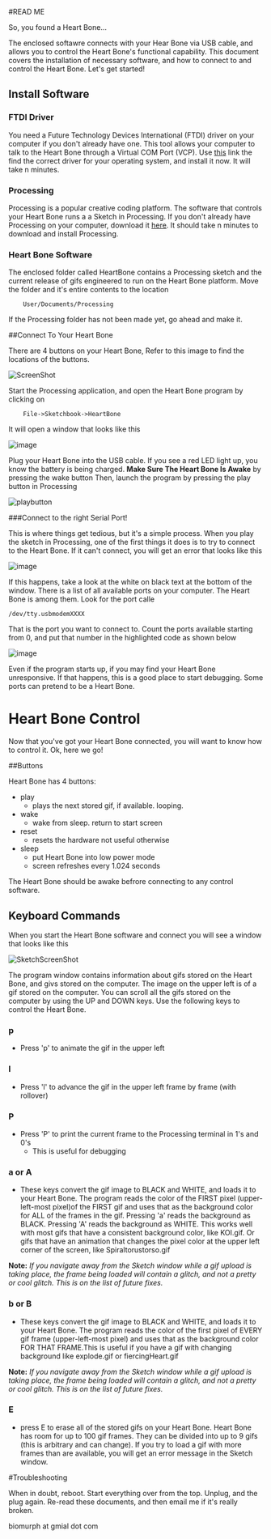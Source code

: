 #READ ME

So, you found a Heart Bone...

The enclosed softawre connects with your Hear Bone via USB cable, and allows you to control the Heart Bone's functional capability. This document covers the installation of necessary software, and how to connect to and control the Heart Bone. Let's get started!

## Install Software

### FTDI Driver 

You need a Future Technology Devices International (FTDI) driver on your computer if you don't already have one. This tool allows your computer to talk to the Heart Bone through a Virtual COM Port (VCP). Use [this](http://www.ftdichip.com/Drivers/VCP.htm) link the find the correct driver for your operating system, and install it now. It will take n minutes.


### Processing

Processing is a popular creative coding platform. The software that controls your Heart Bone runs a a Sketch in Processing. If you don't already have Processing on your computer, download it [here](https://processing.org/download/). It should take n minutes to download and install Processing.

### Heart Bone Software

The enclosed folder called HeartBone contains a Processing sketch and the current release of gifs engineered to run on the Heart Bone platform. Move the folder and it's entire contents to the location

		User/Documents/Processing

If the Processing folder has not been made yet, go ahead and make it.

##Connect To Your Heart Bone

There are 4 buttons on your Heart Bone, Refer to this image to find the locations of the buttons.

![ScreenShot](images/ScreenShot.jpg)

Start the Processing application, and open the Heart Bone program by clicking on 

		File->Sketchbook->HeartBone
		
It will open a window that looks like this

![image](images/HB-Open.png)

Plug your Heart Bone into the USB cable. If you see a red LED light up, you know the battery is being charged. 
**Make Sure The Heart Bone Is Awake** by pressing the wake button
Then, launch the program by pressing the play button in Processing

![playbutton](images/PlayButton.png)

###Connect to the right Serial Port!

This is where things get tedious, but it's a simple process. When you play the sketch in Processing, one of the first things it does is to try to connect to the Heart Bone. If it can't connect, you will get an error that looks like this

![image](images/SerialPortError.png)


If this happens, take a look at the white on black text at the bottom of the window. There is a list of all available ports on your computer. The Heart Bone is among them. Look for the port calle 

	/dev/tty.usbmodemXXXX
	
That is the port you want to connect to. Count the ports available starting from 0, and put that number in the highlighted code as shown below

![image](images/PortNumber.png)

Even if the program starts up, if you may find your Heart Bone unresponsive. If that happens, this is a good place to start debugging. Some ports can pretend to be a Heart Bone.

# Heart Bone Control

Now that you've got your Heart Bone connected, you will want to know how to control it. Ok, here we go!

##Buttons

Heart Bone has 4 buttons:

*	play
	*	plays the next stored gif, if available. looping.
*	wake
	*	wake from sleep. return to start screen
*	reset
	*	resets the hardware not useful otherwise
*	sleep
	*	put Heart Bone into low power mode
	*	screen refreshes every 1.024 seconds
	
The Heart Bone should be awake befrore connecting to any control software.

## Keyboard Commands

When you start the Heart Bone software and connect you will see a window that looks like this

![SketchScreenShot](images/SketchScreenShot.png)

The program window contains information about gifs stored on the Heart Bone, and givs stored on the computer. The image on the upper left is of a gif stored on the computer. You can scroll all the gifs stored on the computer by using the UP and DOWN keys. Use the following keys to control the Heart Bone. 

### p
*	Press 'p' to animate the gif in the upper left

### l
*	Press 'l' to advance the gif in the upper left frame by frame (with rollover)

### P
*	Press 'P' to print the current frame to the Processing terminal in 1's and 0's 
	*	This is useful for debugging 

### a or A
*	These keys convert the gif image to BLACK and WHITE, and loads it to your Heart Bone. The program reads the color of the FIRST pixel (upper-left-most pixel)of the FIRST gif and uses that as the background color for ALL of the frames in the gif. Pressing 'a' reads the background as BLACK. Pressing 'A' reads the background as WHITE. This works well with most gifs that have a consistent background color, like KOI.gif. Or gifs that have an animation that changes the pixel color at the upper left corner of the screen, like Spiraltorustorso.gif 

**Note:** *If you navigate away from the Sketch window while a gif upload is taking place, the frame being loaded will contain a glitch, and not a pretty or cool glitch. This is on the list of future fixes.*


### b or B
*	These keys convert the gif image to BLACK and WHITE, and loads it to your Heart Bone. The program reads the color of the first pixel of EVERY gif frame (upper-left-most pixel) and uses that as the background color FOR THAT FRAME.This is useful if you have a gif with changing background like explode.gif or fiercingHeart.gif

**Note:** *If you navigate away from the Sketch window while a gif upload is taking place, the frame being loaded will contain a glitch, and not a pretty or cool glitch. This is on the list of future fixes.*


### E
*	press E to erase all of the stored gifs on your Heart Bone. Heart Bone has room for up to 100 gif frames. They can be divided into up to 9 gifs (this is arbitrary and can change). If you try to load a gif with more frames than are available, you will get an error message in the Sketch window. 

#Troubleshooting

When in doubt, reboot. Start everything over from the top. Unplug, and the plug again. Re-read these documents, and then email me if it's really broken.

biomurph at gmial dot com














 
